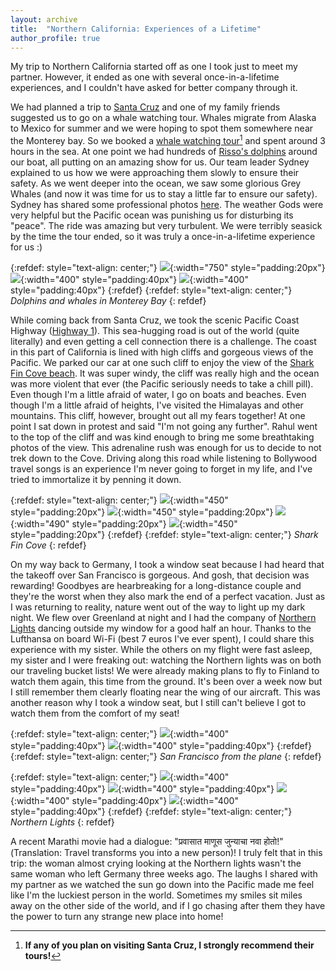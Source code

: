 ```yaml
---
layout: archive
title:  "Northern California: Experiences of a Lifetime"
author_profile: true
---
```


My trip to Northern California started off as one I took just to meet my partner. However, it ended as one with several once-in-a-lifetime experiences, and I couldn't have asked for better company through it.

We had planned a trip to [Santa Cruz](https://www.cityofsantacruz.com/) and one of my family friends suggested us to go on a whale watching tour. Whales migrate from Alaska to Mexico for summer and we were hoping to spot them somewhere near the Monterey bay. So we booked a [whale watching tour](https://www.santacruzwhalewatching.com/)[^1] and spent around 3 hours in the sea. At one point we had hundreds of [Risso's dolphins](https://en.wikipedia.org/wiki/Risso%27s_dolphin) around our boat, all putting on an amazing show for us. Our team leader Sydney explained to us how we were approaching them slowly to ensure their safety. As we went deeper into the ocean, we saw some glorious Grey Whales (and now it was time for us to stay a little far to ensure our safety). Sydney has shared some professional photos [here](https://www.instagram.com/p/Cb5OY1yrKNH/?igshid=YmMyMTA2M2Y=). The weather Gods were very helpful but the Pacific ocean was punishing us for disturbing its "peace". The ride was amazing but very turbulent. We were terribly seasick by the time the tour ended, so it was truly a once-in-a-lifetime experience for us :)

{:refdef: style="text-align: center;"}
![](/images/Cali_7.jpg){:width="750" style="padding:20px"}
![](/images/Cali_8.jpg){:width="400" style="padding:40px"}
![](/images/Cali_9.jpg){:width="400" style="padding:40px"}
{:refdef}
{:refdef: style="text-align: center;"}
*Dolphins and whales in Monterey Bay*
{: refdef}

While coming back from Santa Cruz, we took the scenic Pacific Coast Highway ([Highway 1](https://en.wikipedia.org/wiki/California_State_Route_1)). This sea-hugging road is out of the world (quite literally) and even getting a cell connection there is a challenge. The coast in this part of California is lined with high cliffs and gorgeous views of the Pacific. We parked our car at one such cliff to enjoy the view of the [Shark Fin Cove beach](https://www.californiabeaches.com/beach/davenport-cove-beach/). It was super windy, the cliff was really high and the ocean was more violent that ever (the Pacific seriously needs to take a chill pill). Even though I'm a little afraid of water, I go on boats and beaches. Even though I'm a little afraid of heights, I've visited the Himalayas and other mountains. This cliff, however, brought out all my fears together! At one point I sat down in protest and said "I'm not going any further". Rahul went to the top of the cliff and was kind enough to bring me some breathtaking photos of the view. This adrenaline rush was enough for us to decide to not trek down to the Cove. Driving along this road while listening to Bollywood travel songs is an experience I'm never going to forget in my life, and I've tried to immortalize it by penning it down.


{:refdef: style="text-align: center;"}
![](/images/Cali_11.jpg){:width="450" style="padding:20px"}
![](/images/Cali_13.jpg){:width="450" style="padding:20px"}
![](/images/Cali_10.jpg){:width="490" style="padding:20px"}
![](/images/Cali_12.jpg){:width="450" style="padding:20px"}
{:refdef}
{:refdef: style="text-align: center;"}
*Shark Fin Cove*
{: refdef}

On my way back to Germany, I took a window seat because I had heard that the takeoff over San Francisco is gorgeous. And gosh, that decision was rewarding! Goodbyes are hearbreaking for a long-distance couple and they're the worst when they also mark the end of a perfect vacation. Just as I was returning to reality, nature went out of the way to light up my dark night. We flew over Greenland at night and I had the company of [Northern Lights](https://en.wikipedia.org/wiki/Aurora) dancing outside my window for a good half an hour. Thanks to the Lufthansa on board Wi-Fi (best 7 euros I've ever spent), I could share this experience with my sister. While the others on my flight were fast asleep, my sister and I were freaking out: watching the Northern lights was on both our traveling bucket lists! We were already making plans to fly to Finland to watch them again, this time from the ground. It's been over a week now but I still remember them clearly floating near the wing of our aircraft. This was another reason why I took a window seat, but I still can't believe I got to watch them from the comfort of my seat!

{:refdef: style="text-align: center;"}
![](/images/Cali_5.jpg){:width="400" style="padding:40px"}
![](/images/Cali_6.jpg){:width="400" style="padding:40px"}
{:refdef}
{:refdef: style="text-align: center;"}
*San Francisco from the plane*
{: refdef}

{:refdef: style="text-align: center;"}
![](/images/Cali_2.jpg){:width="400" style="padding:40px"}
![](/images/Cali_1.jpg){:width="400" style="padding:40px"}
![](/images/Cali_3.jpg){:width="400" style="padding:40px"}
![](/images/Cali_4.jpg){:width="400" style="padding:40px"}
{:refdef}
{:refdef: style="text-align: center;"}
*Northern Lights*
{: refdef}

A recent Marathi movie had a dialogue: "प्रवासात माणूस जुन्याचा नवा होतो!" (Translation: Travel transforms you into a new person)! I truly felt that in this trip: the woman almost crying looking at the Northern lights wasn't the same woman who left Germany three weeks ago. The laughs I shared with my partner as we watched the sun go down into the Pacific made me feel like I'm the luckiest person in the world. Sometimes my smiles sit miles away on the other side of the world, and if I go chasing after them they have the power to turn any strange new place into home!

[^1]: **If any of you plan on visiting Santa Cruz, I strongly recommend their tours!**